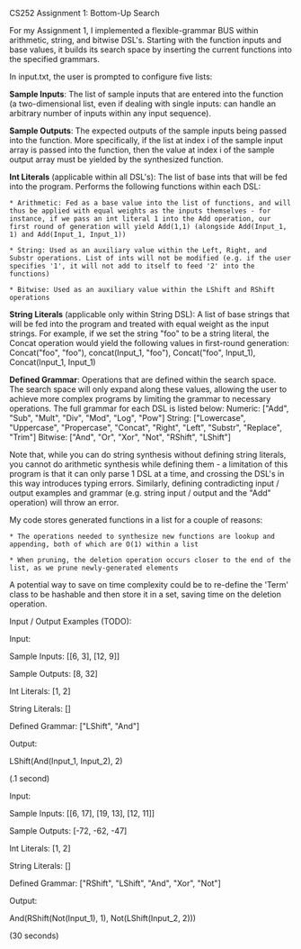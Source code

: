 

CS252 Assignment 1: Bottom-Up Search

For my Assignment 1, I implemented a flexible-grammar BUS within arithmetic, string, and bitwise DSL's. Starting with the function inputs and base values, it builds its search space by inserting the current functions into the specified grammars.

In input.txt, the user is prompted to configure five lists:

**Sample Inputs**: The list of sample inputs that are entered into the function (a two-dimensional list, even if dealing with single inputs: can handle an arbitrary number of inputs within any input sequence).

**Sample Outputs**: The expected outputs of the sample inputs being passed into the function. More specifically, if the list at index i of the sample input array is passed into the function, then the value at index i of the sample output array must be yielded by the synthesized function.

**Int Literals** (applicable within all DSL's): The list of base ints that will be fed into the program. Performs the following functions within each DSL:

	* Arithmetic: Fed as a base value into the list of functions, and will thus be applied with equal weights as the inputs themselves - for instance, if we pass an int literal 1 into the Add operation, our first round of generation will yield Add(1,1) (alongside Add(Input_1, 1) and Add(Input_1, Input_1))
	
 	* String: Used as an auxiliary value within the Left, Right, and Substr operations. List of ints will not be modified (e.g. if the user specifies '1', it will not add to itself to feed '2' into the functions)
	
 	* Bitwise: Used as an auxiliary value within the LShift and RShift operations

**String Literals** (applicable only within String DSL): A list of base strings that will be fed into the program and treated with equal weight as the input strings. For example, if we set the string "foo" to be a string literal, the Concat operation would yield the following values in first-round generation: Concat("foo", "foo"), concat(Input_1, "foo"), Concat("foo", Input_1), Concat(Input_1, Input_1)

**Defined Grammar**: Operations that are defined within the search space. The search space will only expand along these values, allowing the user to achieve more complex programs by limiting the grammar to necessary operations. The full grammar for each DSL is listed below: 
Numeric: ["Add", "Sub", "Mult", "Div", "Mod", "Log", "Pow"]
String: ["Lowercase", "Uppercase", "Propercase", "Concat", "Right", "Left", "Substr", "Replace", "Trim"]
Bitwise: ["And", "Or", "Xor", "Not", "RShift", "LShift"]

Note that, while you can do string synthesis without defining string literals, you cannot do arithmetic synthesis while defining them - a limitation of this program is that it can only parse 1 DSL at a time, and crossing the DSL's in this way introduces typing errors. Similarly, defining contradicting input / output examples and grammar (e.g. string input / output and the "Add" operation) will throw an error.

My code stores generated functions in a list for a couple of reasons: 

	* The operations needed to synthesize new functions are lookup and appending, both of which are O(1) within a list

	* When pruning, the deletion operation occurs closer to the end of the list, as we prune newly-generated elements

A potential way to save on time complexity could be to re-define the 'Term' class to be hashable and then store it in a set, saving time on the deletion operation.
  


Input / Output Examples (TODO): 

Input:

Sample Inputs: [[6, 3], [12, 9]]

Sample Outputs: [8, 32]

Int Literals: [1, 2]

String Literals: []

Defined Grammar: ["LShift", "And"]

Output:

LShift(And(Input_1, Input_2), 2)

(.1 second)

Input: 

Sample Inputs: [[6, 17], [19, 13], [12, 11]]

Sample Outputs: [-72, -62, -47]

Int Literals: [1, 2]

String Literals: []

Defined Grammar: ["RShift", "LShift", "And", "Xor", "Not"]

Output: 

And(RShift(Not(Input_1), 1), Not(LShift(Input_2, 2)))

(30 seconds)
